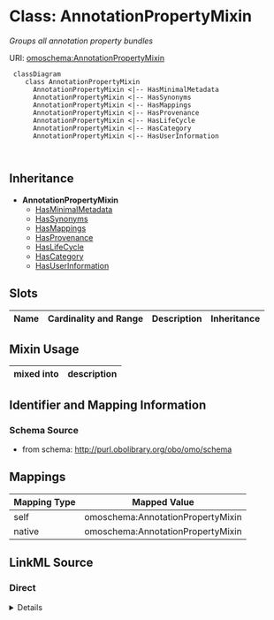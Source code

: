 # Class: AnnotationPropertyMixin
_Groups all annotation property bundles_




URI: [omoschema:AnnotationPropertyMixin](http://purl.obolibrary.org/obo/omo/schema/AnnotationPropertyMixin)



```{mermaid}
 classDiagram
    class AnnotationPropertyMixin
      AnnotationPropertyMixin <|-- HasMinimalMetadata
      AnnotationPropertyMixin <|-- HasSynonyms
      AnnotationPropertyMixin <|-- HasMappings
      AnnotationPropertyMixin <|-- HasProvenance
      AnnotationPropertyMixin <|-- HasLifeCycle
      AnnotationPropertyMixin <|-- HasCategory
      AnnotationPropertyMixin <|-- HasUserInformation
      
      
```





## Inheritance
* **AnnotationPropertyMixin**
    * [HasMinimalMetadata](HasMinimalMetadata.md)
    * [HasSynonyms](HasSynonyms.md)
    * [HasMappings](HasMappings.md)
    * [HasProvenance](HasProvenance.md)
    * [HasLifeCycle](HasLifeCycle.md)
    * [HasCategory](HasCategory.md)
    * [HasUserInformation](HasUserInformation.md)



## Slots

| Name | Cardinality and Range | Description | Inheritance |
| ---  | --- | --- | --- |



## Mixin Usage

| mixed into | description |
| --- | --- |








## Identifier and Mapping Information







### Schema Source


* from schema: http://purl.obolibrary.org/obo/omo/schema





## Mappings

| Mapping Type | Mapped Value |
| ---  | ---  |
| self | omoschema:AnnotationPropertyMixin |
| native | omoschema:AnnotationPropertyMixin |





## LinkML Source

<!-- TODO: investigate https://stackoverflow.com/questions/37606292/how-to-create-tabbed-code-blocks-in-mkdocs-or-sphinx -->

### Direct

<details>
```yaml
name: AnnotationPropertyMixin
description: Groups all annotation property bundles
from_schema: http://purl.obolibrary.org/obo/omo/schema
rank: 1000
mixin: true

```
</details>

### Induced

<details>
```yaml
name: AnnotationPropertyMixin
description: Groups all annotation property bundles
from_schema: http://purl.obolibrary.org/obo/omo/schema
rank: 1000
mixin: true

```
</details>